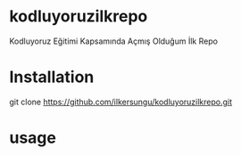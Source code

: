 # kodluyoruzilkrepo
Kodluyoruz Eğitimi Kapsamında Açmış Olduğum İlk Repo
# Installation
git clone https://github.com/ilkersungu/kodluyoruzilkrepo.git
# usage

